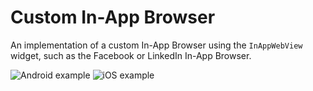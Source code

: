 # Custom In-App Browser

An implementation of a custom In-App Browser using the `InAppWebView` widget, such as the Facebook or LinkedIn In-App Browser.

![Android example](https://user-images.githubusercontent.com/5956938/204404164-db85f006-91e2-470f-8720-a34053a45af5.gif)
![iOS example](https://user-images.githubusercontent.com/5956938/204404181-262906b6-969c-4f64-896f-ba23ac0a2c73.gif)
